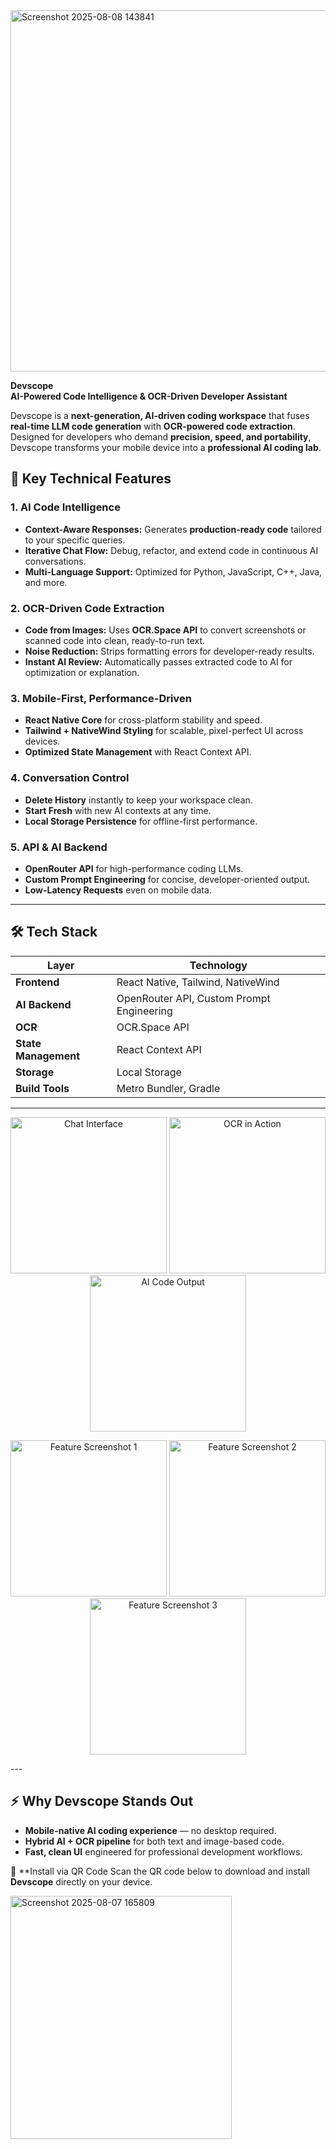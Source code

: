 <img width="1281" height="578" alt="Screenshot 2025-08-08 143841" src="https://github.com/user-attachments/assets/af72fa97-e5df-4e7f-8cfa-4d199ed451ff" />


 **Devscope**  
**AI-Powered Code Intelligence & OCR-Driven Developer Assistant**  

Devscope is a **next-generation, AI-driven coding workspace** that fuses **real-time LLM code generation** with **OCR-powered code extraction**.  
Designed for developers who demand **precision, speed, and portability**, Devscope transforms your mobile device into a **professional AI coding lab**.



## 🚀 **Key Technical Features**

### **1. AI Code Intelligence**
- **Context-Aware Responses:** Generates **production-ready code** tailored to your specific queries.
- **Iterative Chat Flow:** Debug, refactor, and extend code in continuous AI conversations.
- **Multi-Language Support:** Optimized for Python, JavaScript, C++, Java, and more.

### **2. OCR-Driven Code Extraction**
- **Code from Images:** Uses **OCR.Space API** to convert screenshots or scanned code into clean, ready-to-run text.
- **Noise Reduction:** Strips formatting errors for developer-ready results.
- **Instant AI Review:** Automatically passes extracted code to AI for optimization or explanation.

### **3. Mobile-First, Performance-Driven**
- **React Native Core** for cross-platform stability and speed.
- **Tailwind + NativeWind Styling** for scalable, pixel-perfect UI across devices.
- **Optimized State Management** with React Context API.

### **4. Conversation Control**
- **Delete History** instantly to keep your workspace clean.
- **Start Fresh** with new AI contexts at any time.
- **Local Storage Persistence** for offline-first performance.

### **5. API & AI Backend**
- **OpenRouter API** for high-performance coding LLMs.
- **Custom Prompt Engineering** for concise, developer-oriented output.
- **Low-Latency Requests** even on mobile data.

---

## 🛠 **Tech Stack**
| Layer        | Technology |
|--------------|------------|
| **Frontend** | React Native, Tailwind, NativeWind |
| **AI Backend** | OpenRouter API, Custom Prompt Engineering |
| **OCR** | OCR.Space API |
| **State Management** | React Context API |
| **Storage** | Local Storage |
| **Build Tools** | Metro Bundler, Gradle |

---

<p align="center">
  <img src="https://github.com/user-attachments/assets/5af81e02-0942-44db-999d-bb5782166870" alt="Chat Interface" width="250">
  <img src="https://github.com/user-attachments/assets/084e065f-493b-45b5-885a-56b254bc8219" alt="OCR in Action" width="250">
  <img src="https://github.com/user-attachments/assets/67da8f0d-999f-4f29-b3c2-e3c8ed2a7133" alt="AI Code Output" width="250">
</p>

<p align="center">
  <img src="https://github.com/user-attachments/assets/8e41ad66-491a-40b8-bda0-5c4be2282c3c" alt="Feature Screenshot 1" width="250">
  <img src="https://github.com/user-attachments/assets/52b17f31-7afa-464b-908a-79ee632cfbb5" alt="Feature Screenshot 2" width="250">
  <img src="https://github.com/user-attachments/assets/e595f750-9dd4-465c-8ebc-038920c9ee00" alt="Feature Screenshot 3" width="250">
</p>
---

## ⚡ **Why Devscope Stands Out**
- **Mobile-native AI coding experience** — no desktop required.
- **Hybrid AI + OCR pipeline** for both text and image-based code.
- **Fast, clean UI** engineered for professional development workflows.

📲 **Install via QR Code
Scan the QR code below to download and install **Devscope** directly on your device.  

<img width="354" height="389" alt="Screenshot 2025-08-07 165809" src="https://github.com/user-attachments/assets/be92d674-4886-4fde-bbe2-376fd8368c42" />


